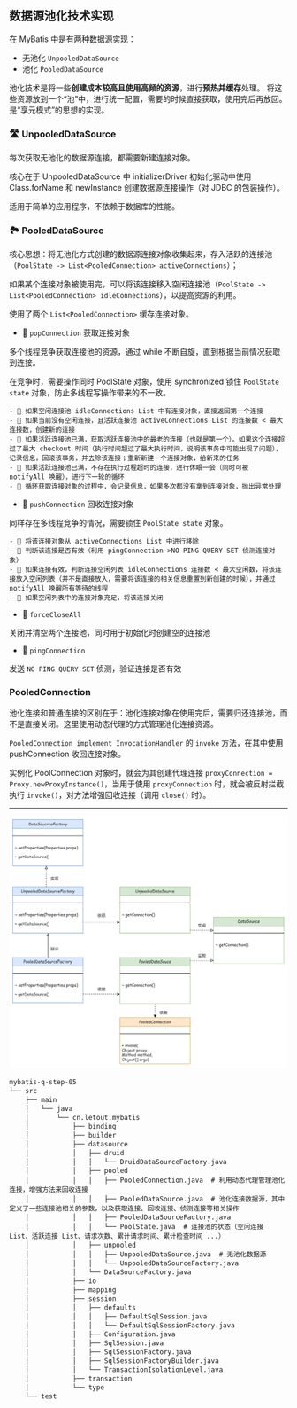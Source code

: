 ## 数据源池化技术实现

在 MyBatis 中是有两种数据源实现：

- 无池化 `UnpooledDataSource`
- 池化 `PooledDataSource`

池化技术是将一些**创建成本较高且使用高频的资源**，进行**预热并缓存**处理。
将这些资源放到一个“池”中，进行统一配置，需要的时候直接获取，使用完后再放回。
是“享元模式”的思想的实现。

### 🛣️ UnpooledDataSource

每次获取无池化的数据源连接，都需要新建连接对象。

核心在于 UnpooledDataSource 中 initializerDriver 初始化驱动中使用 Class.forName 和 newInstance 创建数据源连接操作（对 JDBC 的包装操作）。

适用于简单的应用程序，不依赖于数据库的性能。


### 🏞️ PooledDataSource

核心思想：将无池化方式创建的数据源连接对象收集起来，存入活跃的连接池（`PoolState -> List<PooledConnection> activeConnections`）；


如果某个连接对象被使用完，可以将该连接移入空闲连接池（`PoolState -> List<PooledConnection> idleConnections`），以提高资源的利用。 


使用了两个 `List<PooledConnection>` 缓存连接对象。

- 🧩 `popConnection` 获取连接对象

多个线程竞争获取连接池的资源，通过 while 不断自旋，直到根据当前情况获取到连接。

在竞争时，需要操作同时 PoolState 对象，使用 synchronized 锁住 `PoolState state` 对象，防止多线程写操作带来的不一致。

    - 👣 如果空闲连接池 idleConnections List 中有连接对象，直接返回第一个连接
    - 👣 如果当前没有空闲连接，且活跃连接池 activeConnections List 的连接数 < 最大连接数，创建新的连接
    - 👣 如果活跃连接池已满，获取活跃连接池中的最老的连接（也就是第一个）。如果这个连接超过了最大 checkout 时间（执行时间超过了最大执行时间，说明该事务中可能出现了问题），记录信息，回滚该事务，并去除该连接；重新新建一个连接对象，给新来的任务
    - 👣 如果活跃连接池已满，不存在执行过程超时的连接，进行休眠一会（同时可被 notifyAll 唤醒），进行下一轮的循环
    - 👣 循环获取连接对象的过程中，会记录信息，如果多次都没有拿到连接对象，抛出异常处理



- 🧩 `pushConnection` 回收连接对象

同样存在多线程竞争的情况，需要锁住 `PoolState state` 对象。

    - 👣 将该连接对象从 activeConnections List 中进行移除
    - 👣 判断该连接是否有效（利用 pingConnection->NO PING QUERY SET 侦测连接对象）
    - 👣 如果连接有效，判断连接空闲列表 idleConnections 连接数 < 最大空闲数，将该连接放入空闲列表（并不是直接放入，需要将该连接的相关信息重置到新创建的时候），并通过 notifyAll 唤醒所有等待的线程
    - 👣 如果空闲列表中的连接对象充足，将该连接关闭


- 🧩 `forceCloseAll`

关闭并清空两个连接池，同时用于初始化时创建空的连接池


- 🧩 `pingConnection`

发送 `NO PING QUERY SET` 侦测，验证连接是否有效


### PooledConnection

池化连接和普通连接的区别在于：池化连接对象在使用完后，需要归还连接池，而不是直接关闭。这里使用动态代理的方式管理池化连接资源。

`PooledConnection implement InvocationHandler` 的 `invoke` 方法，在其中使用 pushConnection 收回连接对象。

实例化 PoolConnection 对象时，就会为其创建代理连接 `proxyConnection = Proxy.newProxyInstance()`，当用于使用 `proxyConnection` 时，就会被反射拦截执行 `invoke()`，对方法增强回收连接（调用 `close()` 时）。



---



![](../imgs/05/class.png)

```
mybatis-q-step-05
└── src
    ├── main
    │   └── java
    │       └── cn.letout.mybatis
    │           ├── binding
    │           ├── builder
    │           ├── datasource
    │           │   ├── druid
    │           │   │   └── DruidDataSourceFactory.java
    │           │   ├── pooled
    │           │   │   ├── PooledConnection.java  # 利用动态代理管理池化连接，增强方法来回收连接
    │           │   │   ├── PooledDataSource.java  # 池化连接数据源，其中定义了一些连接池相关的参数，以及获取连接、回收连接、侦测连接等相关操作
    │           │   │   ├── PooledDataSourceFactory.java
    │           │   │   └── PoolState.java  # 连接池的状态（空闲连接 List、活跃连接 List、请求次数、累计请求时间、累计检查时间 ...）
    │           │   ├── unpooled
    │           │   │   ├── UnpooledDataSource.java  # 无池化数据源
    │           │   │   └── UnpooledDataSourceFactory.java
    │           │   └── DataSourceFactory.java
    │           ├── io
    │           ├── mapping
    │           ├── session
    │           │   ├── defaults
    │           │   │   ├── DefaultSqlSession.java
    │           │   │   └── DefaultSqlSessionFactory.java
    │           │   ├── Configuration.java
    │           │   ├── SqlSession.java
    │           │   ├── SqlSessionFactory.java
    │           │   ├── SqlSessionFactoryBuilder.java
    │           │   └── TransactionIsolationLevel.java  
    │           ├── transaction
    │           └── type
    └── test
```
